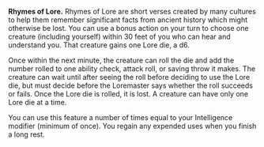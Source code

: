 **Rhymes of Lore.** Rhymes of Lore are short verses created by many cultures to help them remember significant facts from ancient history which might otherwise be lost. You can use a bonus action on your turn to choose one creature (including yourself) within 30 feet of you who can hear and understand you. That creature gains one Lore die, a d6.

Once within the next minute, the creature can roll the die and add the number rolled to one ability check, attack roll, or saving throw it makes. The creature can wait until after seeing the roll before deciding to use the Lore die, but must decide before the Loremaster says whether the roll succeeds or fails. Once the Lore die is rolled, it is lost. A creature can have only one Lore die at a time.

You can use this feature a number of times equal to your Intelligence modifier (minimum of once). You regain any expended uses when you finish a long rest.